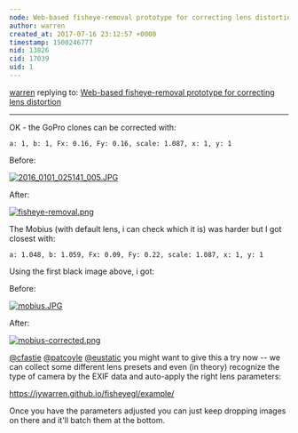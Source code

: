 ```yaml
---
node: Web-based fisheye-removal prototype for correcting lens distortion
author: warren
created_at: 2017-07-16 23:12:57 +0000
timestamp: 1500246777
nid: 13826
cid: 17039
uid: 1
---
```




[warren](../profile/warren) replying to: [Web-based fisheye-removal prototype for correcting lens distortion](../notes/warren/12-30-2016/web-based-fisheye-removal-prototype-for-correcting-lens-distortion)

----
OK - the GoPro clones can be corrected with: 

`a: 1, b: 1, Fx: 0.16, Fy: 0.16, scale: 1.087, x: 1, y: 1`

Before:

[![2016_0101_025141_005.JPG](https://publiclab.org/system/images/photos/000/021/137/large/2016_0101_025141_005.JPG)](https://publiclab.org/system/images/photos/000/021/137/original/2016_0101_025141_005.JPG)

After:


[![fisheye-removal.png](https://publiclab.org/system/images/photos/000/021/138/large/fisheye-removal.png)](https://publiclab.org/system/images/photos/000/021/138/original/fisheye-removal.png)



The Mobius (with default lens, i can check which it is) was harder but I got closest with:

`a: 1.048, b: 1.059, Fx: 0.09, Fy: 0.22, scale: 1.087, x: 1, y: 1`

Using the first black image above, i got:

Before:


[![mobius.JPG](https://publiclab.org/system/images/photos/000/021/140/large/mobius.JPG)](https://publiclab.org/system/images/photos/000/021/140/original/mobius.JPG)



After:

[![mobius-corrected.png](https://publiclab.org/system/images/photos/000/021/139/large/mobius-corrected.png)](https://publiclab.org/system/images/photos/000/021/139/original/mobius-corrected.png)

[@cfastie](/profile/cfastie) [@patcoyle](/profile/patcoyle) [@eustatic](/profile/eustatic) you might want to give this a try now -- we can collect some different lens presets and even (in theory) recognize the type of camera by the EXIF data and auto-apply the right lens parameters:

https://jywarren.github.io/fisheyegl/example/

Once you have the parameters adjusted you can just keep dropping images on there and it'll batch them at the bottom.

